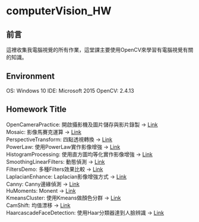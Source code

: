 # computerVision_HW

## 前言
這裡收集我電腦視覺的所有作業，這堂課主要使用OpenCV來學習有電腦視覺有關的知識。

## Environment

OS: Windows 10
IDE: Microsoft 2015
OpenCV: 2.4.13

## Homework Title

OpenCameraPractice:       開啟攝影機及圖片儲存與影片錄製 -> [Link](https://github.com/paul90539/computerVision_HW/tree/master/OpenCameraPractice)
<br>
Mosaic:                   影像馬賽克運算 -> [Link](https://github.com/paul90539/computerVision_HW/tree/master/Mosaic)
<br>
PerspectiveTransform:     四點透視轉換 -> [Link](https://github.com/paul90539/computerVision_HW/tree/master/PerspectiveTransform)
<br>
PowerLaw:                 使用PowerLaw實作影像增強 -> [Link](https://github.com/paul90539/computerVision_HW/tree/master/ImageEnhancement/PowerLaw)
<br>
HistogramProcessing:      使用直方圖均等化實作影像增強 -> [Link](https://github.com/paul90539/computerVision_HW/tree/master/ImageEnhancement/HistogramProcessing)
<br>
SmoothingLinearFilters:   動態偵測 -> [Link](https://github.com/paul90539/computerVision_HW/tree/master/SmoothingLinearFilters)
<br>
FiltersDemo:              多種Filters效果比較 -> [Link](https://github.com/paul90539/computerVision_HW/tree/master/https://github.com/paul90539/computerVision_HW/tree/master/Filters/FiltersDemo)
<br>
LaplacianEnhance:         Laplacian影像增強方式 -> [Link](https://github.com/paul90539/computerVision_HW/tree/master/Filters/LaplacianEnhance)
<br>
Canny:                    Canny邊緣偵測 -> [Link](https://github.com/paul90539/computerVision_HW/tree/master/Canny)
<br>
HuMoments:                Monent -> [Link](https://github.com/paul90539/computerVision_HW/tree/master/HuMoments)
<br>
KmeansCluster:            使用Kmeans做顏色分群 -> [Link](https://github.com/paul90539/computerVision_HW/tree/master/KmeansCluster)
<br>
CamShift:                 均值漂移 -> [Link](https://github.com/paul90539/computerVision_HW/tree/master/CamShift)
<br>
HaarcascadeFaceDetection: 使用Haar分類器達到人臉辨識 -> [Link](https://github.com/paul90539/computerVision_HW/tree/master/HaarcascadeFaceDetection) 
<br>

